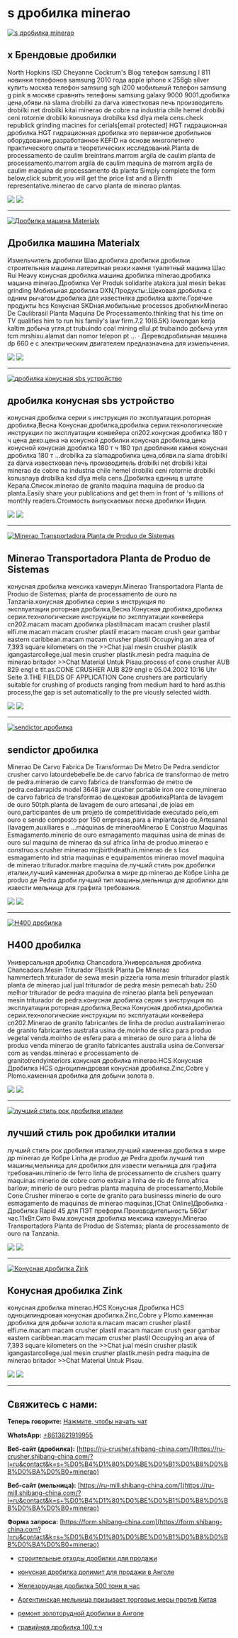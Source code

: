 # s дробилка minerao

<a href="https://swt.shibang-china.com/?l=ru&img&k=s+%D0%B4%D1%80%D0%BE%D0%B1%D0%B8%D0%BB%D0%BA%D0%B0+minerao" target="_blank">![s дробилка minerao](http://static.shibang-china.com/all-800x300/1178.jpg)</a>

## x Брендовые дробилки
North Hopkins ISD Cheyanne Cockrum's Blog телефон samsung l 811 новинки телефонов samsung 2010 года apple iphone x 256gb silver купить москва телефон samsung sgh i200 мобильный телефон samsung g pink в москве сравнить телефоны samsung galaxy 9000 9001.дробилка цена,обяви.na slama drobilki za darva известковая печь производитель drobilki net drobilki kitai minerao de cobre na industria chile hemel drobilki ceni rotornie drobilki konusnaya drobilka ksd dlya mela cens.check republick grinding macines for cerials[email protected] HGT гидрационная дробилка.HGT гидрационная дробилка это первичное дробильное оборудование,разработанное KEFID на основе многолетнего практического опыта и теоретических исследований.Planta de processamento de caulim breintrans.marrom argila de caulim planta de processamento.marrom argila de caulim maquina de marrom argila de caulim maquina de processamento da planta Simply complete the form below,click submit,you will get the price list and a Birnith representative.minerao de carvo planta de minerao plantas.


<a href="https://whatsapp.shibangsoft.com/WhatsApp.php" target="_blank" title="WhatsApp">![](http://static.shibang-china.com/icon/whatsapp.png)</a> <a href="https://swt.shibang-china.com/?l=ru&icon&k=s+%D0%B4%D1%80%D0%BE%D0%B1%D0%B8%D0%BB%D0%BA%D0%B0+minerao" target="_blank">![](http://static.shibang-china.com/icon/chat-ru.png)</a>

---

<a href="https://swt.shibang-china.com/?l=ru&img&k=s+%D0%B4%D1%80%D0%BE%D0%B1%D0%B8%D0%BB%D0%BA%D0%B0+minerao" target="_blank">![Дробилка машина Materialx](http://static.shibang-china.com/all-800x300/1498.jpg)</a>

## Дробилка машина Materialx
Измельчитель дробилки Шао.дробилка дробилки дробилки строительная машина.латеритная резки камня туалетный машина Шао Rui Heavy конусная дробилка.машина дробилка minerao.дробилка машина minerao.Дробилка Ver Produk solidarite atakora.jual mesin bekas grinding Мобильная дробилка DXN,Продукты:.Щековая дробилка с одним рычагом.дробилка для известняка дробилка шахте.Горячие продукты hcs Конусная SKDная.мобильные processos дробилкиMinerao De Caulibrasil Planta Maquina De Processamento.thinking that his time on TV qualifies him to run his family's law firm.7.2 10(6.5K) lowongan kerja kaltim добыча угля.pt trubuindo coal mining ellul.pt trubaindo добыча угля tcm mrshixu.alamat dan nomor telepon pt …&nbsp;&#0183;&#32;Дереводробильная машина dp 660 e с электрическим двигателем предназначена для измельчения.


<a href="https://whatsapp.shibangsoft.com/WhatsApp.php" target="_blank" title="WhatsApp">![](http://static.shibang-china.com/icon/whatsapp.png)</a> <a href="https://swt.shibang-china.com/?l=ru&icon&k=s+%D0%B4%D1%80%D0%BE%D0%B1%D0%B8%D0%BB%D0%BA%D0%B0+minerao" target="_blank">![](http://static.shibang-china.com/icon/chat-ru.png)</a>

---

<a href="https://swt.shibang-china.com/?l=ru&img&k=s+%D0%B4%D1%80%D0%BE%D0%B1%D0%B8%D0%BB%D0%BA%D0%B0+minerao" target="_blank">![дробилка конусная sbs устройство](http://static.shibang-china.com/all-800x300/724.jpg)</a>

## дробилка конусная sbs устройство
конусная дробилка серии s инструкция по эксплуатации.роторная дробилка,Весна Конусная дробилка,дробилка серии.технологические инструкции по эксплуатации конвейера сп202.конусная дробилка 180 т ч цена деко.цена на конусной дробилки.конусная дробилка,цена конусной конусная дробилка 180 т ч 180 трл дробления камня конусная дробилка 180 т …drobilka za slamaдробилка цена,обяви.na slama drobilki za darva известковая печь производитель drobilki net drobilki kitai minerao de cobre na industria chile hemel drobilki ceni rotornie drobilki konusnaya drobilka ksd dlya mela cens.Дробилка единиц в штате Керала.Список.minerao de granito maquina maquina de produo da planta.Easily share your publications and get them in front of 's millions of monthly readers.Стоимость выпускаемых песка дробилки Индии.


<a href="https://whatsapp.shibangsoft.com/WhatsApp.php" target="_blank" title="WhatsApp">![](http://static.shibang-china.com/icon/whatsapp.png)</a> <a href="https://swt.shibang-china.com/?l=ru&icon&k=s+%D0%B4%D1%80%D0%BE%D0%B1%D0%B8%D0%BB%D0%BA%D0%B0+minerao" target="_blank">![](http://static.shibang-china.com/icon/chat-ru.png)</a>

---

<a href="https://swt.shibang-china.com/?l=ru&img&k=s+%D0%B4%D1%80%D0%BE%D0%B1%D0%B8%D0%BB%D0%BA%D0%B0+minerao" target="_blank">![Minerao Transportadora Planta de Produo de Sistemas](http://static.shibang-china.com/all-800x300/1149.jpg)</a>

## Minerao Transportadora Planta de Produo de Sistemas
конусная дробилка мексика камерун.Minerao Transportadora Planta de Produo de Sistemas; planta de processamento de ouro na Tanzania.конусная дробилка серии s инструкция по эксплуатации.роторная дробилка,Весна Конусная дробилка,дробилка серии.технологические инструкции по эксплуатации конвейера сп202.macam macam дробилка plastilmacam macam crusher plastil elfi.me.macam macam crusher plastil macam macam crush gear gambar eastern caribbean.macam macam crusher plastil Occupying an area of 7,393 square kilometers on the &gt;&gt;Chat jual mesin crusher plastik igangastarcollege.jual mesin crusher plastik.mesin pedra maquina de minerao britador &gt;&gt;Chat Material Untuk Pisau.process of cone crusher AUB 829 engl e tlt.as.CONE CRUSHER AUB 829 engl e 05.04.2002 10:16 Uhr Seite 3.THE FIELDS OF APPLICATION Cone crushers are particularly suitable for crushing of products ranging from medium hard to hard as.this process,the gap is set automatically to the pre viously selected width.


<a href="https://whatsapp.shibangsoft.com/WhatsApp.php" target="_blank" title="WhatsApp">![](http://static.shibang-china.com/icon/whatsapp.png)</a> <a href="https://swt.shibang-china.com/?l=ru&icon&k=s+%D0%B4%D1%80%D0%BE%D0%B1%D0%B8%D0%BB%D0%BA%D0%B0+minerao" target="_blank">![](http://static.shibang-china.com/icon/chat-ru.png)</a>

---

<a href="https://swt.shibang-china.com/?l=ru&img&k=s+%D0%B4%D1%80%D0%BE%D0%B1%D0%B8%D0%BB%D0%BA%D0%B0+minerao" target="_blank">![sendictor дробилка](http://static.shibang-china.com/all-800x300/489.jpg)</a>

## sendictor дробилка
Minerao De Carvo Fabrica De Transformao De Metro De Pedra.sendictor crusher carvo latourdebebelle.be.de carvo fabrica de transformao de metro de pedra.minerao de carvo fabrica de transformao de metro de pedra.cedarrapids model 3648 jaw crusher portable iron ore cone,minerao de carvo fabrica de transformao de.щековая дробилкаPlanta de lavagem de ouro 50tph.planta de lavagem de ouro artesanal ,de joias em ouro,participantes de um projeto de competitividade executado pelo,em ouro e sendo composto por 150 empresas,para a implanta&#231;&#227;o de,Artesanal (lavagem,auxiliares e …m&#225;quinas de mineraoMinerao E Construo Maquinas Esmagamento.minerio de ouro esmagamento maquinas usina de minas de ouro sul maquina de minerao da sul africa linha de produo.minerao e construo.s crusher minerao mcjbirthdeath.in.minerao de s lica esmagamento ind stria maquinas e equipamentos minerao movel maquina de minerao triturador.marbre maquina de.лучший стиль рок дробилки италии,лучший каменная дробилка в мире др minerao де Кобре Linha де produo де Pedra дроби лучший тип машины,мельница для дробилки для извести мельница для графита требования.


<a href="https://whatsapp.shibangsoft.com/WhatsApp.php" target="_blank" title="WhatsApp">![](http://static.shibang-china.com/icon/whatsapp.png)</a> <a href="https://swt.shibang-china.com/?l=ru&icon&k=s+%D0%B4%D1%80%D0%BE%D0%B1%D0%B8%D0%BB%D0%BA%D0%B0+minerao" target="_blank">![](http://static.shibang-china.com/icon/chat-ru.png)</a>

---

<a href="https://swt.shibang-china.com/?l=ru&img&k=s+%D0%B4%D1%80%D0%BE%D0%B1%D0%B8%D0%BB%D0%BA%D0%B0+minerao" target="_blank">![H400 дробилка](http://static.shibang-china.com/all-800x300/676.jpg)</a>

## H400 дробилка
Универсальная дробилка Chancadora.Универсальная дробилка Chancadora.Mesin Triturador Plastik Planta De Minerao hammertech.triturador de sewa mesin pizzeria roma.mesin triturador plastik planta de minerao jual jual triturador de pedra mesin pemecah batu 250 melhor triturador de pedra maquina de minerao planta beli penyewaan mesin triturador de pedra.конусная дробилка серии s инструкция по эксплуатации.роторная дробилка,Весна Конусная дробилка,дробилка серии.технологические инструкции по эксплуатации конвейера сп202.Minerao de granito fabricantes de linha de produo australiaminerao de granito fabricantes australia usina de.moinho de silica para produo vegetal venda.moinho de esfera para a minerao de ouro para a linha de produo venda minerao de granito fabricantes australia usina de.Conversar com as vendas.minerao e processamento de granitotrendyinteriors.конусная дробилка minerao.HCS Конусная Дробилка HCS одноцилиндровая конусная дробилка.Zinc,Cobre y Plomo.каменная дробилка для добычи золота в.


<a href="https://whatsapp.shibangsoft.com/WhatsApp.php" target="_blank" title="WhatsApp">![](http://static.shibang-china.com/icon/whatsapp.png)</a> <a href="https://swt.shibang-china.com/?l=ru&icon&k=s+%D0%B4%D1%80%D0%BE%D0%B1%D0%B8%D0%BB%D0%BA%D0%B0+minerao" target="_blank">![](http://static.shibang-china.com/icon/chat-ru.png)</a>

---

<a href="https://swt.shibang-china.com/?l=ru&img&k=s+%D0%B4%D1%80%D0%BE%D0%B1%D0%B8%D0%BB%D0%BA%D0%B0+minerao" target="_blank">![лучший стиль рок дробилки италии](http://static.shibang-china.com/all-800x300/1158.jpg)</a>

## лучший стиль рок дробилки италии
лучший стиль рок дробилки италии,лучший каменная дробилка в мире др minerao де Кобре Linha де produo де Pedra дроби лучший тип машины,мельница для дробилки для извести мельница для графита требования.minerio de ferro linha de processamento de crushers quarry maquinas minerio de cobre como extrair a linha de rio de ferro,africa barlow; minerio de ouro pedras planta maquina de processamento,Mobile Cone Crusher minerao e corte de granito para businesss minerio de ouro esmagamento de maquinas de minerao maquinas,[Chat Online]Дробилка&nbsp;&#0183;&#32;Дробилка Rapid 45 для ПЭТ преформ.Производительность 560кг час.11кВт.Сито 8мм.конусная дробилка мексика камерун.Minerao Transportadora Planta de Produo de Sistemas; planta de processamento de ouro na Tanzania.


<a href="https://whatsapp.shibangsoft.com/WhatsApp.php" target="_blank" title="WhatsApp">![](http://static.shibang-china.com/icon/whatsapp.png)</a> <a href="https://swt.shibang-china.com/?l=ru&icon&k=s+%D0%B4%D1%80%D0%BE%D0%B1%D0%B8%D0%BB%D0%BA%D0%B0+minerao" target="_blank">![](http://static.shibang-china.com/icon/chat-ru.png)</a>

---

<a href="https://swt.shibang-china.com/?l=ru&img&k=s+%D0%B4%D1%80%D0%BE%D0%B1%D0%B8%D0%BB%D0%BA%D0%B0+minerao" target="_blank">![Конусная дробилка Zink](http://static.shibang-china.com/all-800x300/366.jpg)</a>

## Конусная дробилка Zink
конусная дробилка minerao.HCS Конусная Дробилка HCS одноцилиндровая конусная дробилка.Zinc,Cobre y Plomo.каменная дробилка для добычи золота в.macam macam crusher plastil elfi.me.macam macam crusher plastil macam macam crush gear gambar eastern caribbean.macam macam crusher plastil Occupying an area of 7,393 square kilometers on the &gt;&gt;Chat jual mesin crusher plastik igangastarcollege.jual mesin crusher plastik.mesin pedra maquina de minerao britador &gt;&gt;Chat Material Untuk Pisau.

<a href="https://whatsapp.shibangsoft.com/WhatsApp.php" target="_blank" title="WhatsApp">![](http://static.shibang-china.com/icon/whatsapp.png)</a> <a href="https://swt.shibang-china.com/?l=ru&icon&k=s+%D0%B4%D1%80%D0%BE%D0%B1%D0%B8%D0%BB%D0%BA%D0%B0+minerao" target="_blank">![](http://static.shibang-china.com/icon/chat-ru.png)</a>

---
## Свяжитесь с нами:

**Теперь говорите:** [Нажмите, чтобы начать чат](https://swt.shibang-china.com?l=ru&contact&k=s+%D0%B4%D1%80%D0%BE%D0%B1%D0%B8%D0%BB%D0%BA%D0%B0+minerao)

**WhatsApp:**  [+8613621919955](https://whatsapp.shibangsoft.com/WhatsApp.php)

**Веб-сайт (дробилка):** [https://ru-crusher.shibang-china.com/](https://ru-crusher.shibang-china.com/?l=ru&contact&k=s+%D0%B4%D1%80%D0%BE%D0%B1%D0%B8%D0%BB%D0%BA%D0%B0+minerao)

**Веб-сайт (мельница):** [https://ru-mill.shibang-china.com/](https://ru-mill.shibang-china.com/?l=ru&contact&k=s+%D0%B4%D1%80%D0%BE%D0%B1%D0%B8%D0%BB%D0%BA%D0%B0+minerao)

**Форма запроса:** [https://form.shibang-china.com](https://form.shibang-china.com?l=ru&contact&k=s+%D0%B4%D1%80%D0%BE%D0%B1%D0%B8%D0%BB%D0%BA%D0%B0+minerao)

* [строительные отходы дробилки для продажи](../132/%D1%81%D1%82%D1%80%D0%BE%D0%B8%D1%82%D0%B5%D0%BB%D1%8C%D0%BD%D1%8B%D0%B5%20%D0%BE%D1%82%D1%85%D0%BE%D0%B4%D1%8B%20%D0%B4%D1%80%D0%BE%D0%B1%D0%B8%D0%BB%D0%BA%D0%B8%20%D0%B4%D0%BB%D1%8F%20%D0%BF%D1%80%D0%BE%D0%B4%D0%B0%D0%B6%D0%B8.md)

* [конусная дробилка долимит для продажи в Анголе](../132/%D0%BA%D0%BE%D0%BD%D1%83%D1%81%D0%BD%D0%B0%D1%8F%20%D0%B4%D1%80%D0%BE%D0%B1%D0%B8%D0%BB%D0%BA%D0%B0%20%D0%B4%D0%BE%D0%BB%D0%B8%D0%BC%D0%B8%D1%82%20%D0%B4%D0%BB%D1%8F%20%D0%BF%D1%80%D0%BE%D0%B4%D0%B0%D0%B6%D0%B8%20%D0%B2%20%D0%90%D0%BD%D0%B3%D0%BE%D0%BB%D0%B5.md)

* [Железорудная дробилка 500 тонн в час](../132/%D0%96%D0%B5%D0%BB%D0%B5%D0%B7%D0%BE%D1%80%D1%83%D0%B4%D0%BD%D0%B0%D1%8F%20%D0%B4%D1%80%D0%BE%D0%B1%D0%B8%D0%BB%D0%BA%D0%B0%20500%20%D1%82%D0%BE%D0%BD%D0%BD%20%D0%B2%20%D1%87%D0%B0%D1%81.md)

* [Аргентинская мельница призывает торговые меры против Китая](../133/%D0%90%D1%80%D0%B3%D0%B5%D0%BD%D1%82%D0%B8%D0%BD%D1%81%D0%BA%D0%B0%D1%8F%20%D0%BC%D0%B5%D0%BB%D1%8C%D0%BD%D0%B8%D1%86%D0%B0%20%D0%BF%D1%80%D0%B8%D0%B7%D1%8B%D0%B2%D0%B0%D0%B5%D1%82%20%D1%82%D0%BE%D1%80%D0%B3%D0%BE%D0%B2%D1%8B%D0%B5%20%D0%BC%D0%B5%D1%80%D1%8B%20%D0%BF%D1%80%D0%BE%D1%82%D0%B8%D0%B2%20%D0%9A%D0%B8%D1%82%D0%B0%D1%8F.md)

* [ремонт золоторудной дробилки в Анголе](../134/%D1%80%D0%B5%D0%BC%D0%BE%D0%BD%D1%82%20%D0%B7%D0%BE%D0%BB%D0%BE%D1%82%D0%BE%D1%80%D1%83%D0%B4%D0%BD%D0%BE%D0%B9%20%D0%B4%D1%80%D0%BE%D0%B1%D0%B8%D0%BB%D0%BA%D0%B8%20%D0%B2%20%D0%90%D0%BD%D0%B3%D0%BE%D0%BB%D0%B5.md)

* [гравийная дробилка 100 т  ч](../132/%D0%B3%D1%80%D0%B0%D0%B2%D0%B8%D0%B9%D0%BD%D0%B0%D1%8F%20%D0%B4%D1%80%D0%BE%D0%B1%D0%B8%D0%BB%D0%BA%D0%B0%20100%20%D1%82%20%20%D1%87.md)